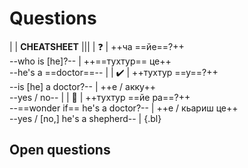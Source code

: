 # Questions

|
| **CHEATSHEET** |||
| ❓ | ++ча ==йе==?++ <br> --who is [he]?-- | ++==тухтур== це++ <br> --he's a ==doctor==-- |
| ✔️ | ++тухтур ==у==?++ <br> --is [he] a doctor?-- | ++е / акку++ <br> --yes / no-- |
| 🤔 | ++тухтур ==йе ра==?++ <br> --==wonder if== he's a doctor?-- | ++е / кьариш це++ <br> --yes / [no,] he's a shepherd-- |
{.bl}

## Open questions
